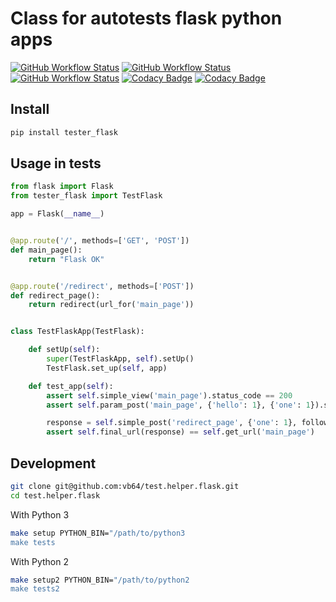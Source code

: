 # Class for autotests flask python apps
[![GitHub Workflow Status](https://img.shields.io/github/actions/workflow/status/vb64/test.helper.flask/pep257.yml?label=Pep257&style=plastic&branch=master)](https://github.com/vb64/test.helper.flask/actions?query=workflow%3Apep257)
[![GitHub Workflow Status](https://img.shields.io/github/actions/workflow/status/vb64/test.helper.flask/py2.yml?label=Python%202.7&style=plastic&branch=master)](https://github.com/vb64/test.helper.flask/actions?query=workflow%3Apy2)
[![GitHub Workflow Status](https://img.shields.io/github/actions/workflow/status/vb64/test.helper.flask/py3.yml?label=Python%203.7-3.10&style=plastic&branch=master)](https://github.com/vb64/test.helper.flask/actions?query=workflow%3Apy3)
[![Codacy Badge](https://app.codacy.com/project/badge/Coverage/7b91398bad9f4f3db99b727f3b225d6b)](https://app.codacy.com/gh/vb64/test.helper.flask/dashboard?utm_source=gh&utm_medium=referral&utm_content=&utm_campaign=Badge_coverage)
[![Codacy Badge](https://app.codacy.com/project/badge/Grade/7b91398bad9f4f3db99b727f3b225d6b)](https://app.codacy.com/gh/vb64/test.helper.flask/dashboard?utm_source=gh&utm_medium=referral&utm_content=&utm_campaign=Badge_grade)

## Install
```bash
pip install tester_flask
```

## Usage in tests

```python
from flask import Flask
from tester_flask import TestFlask

app = Flask(__name__)


@app.route('/', methods=['GET', 'POST'])
def main_page():
    return "Flask OK"


@app.route('/redirect', methods=['POST'])
def redirect_page():
    return redirect(url_for('main_page'))


class TestFlaskApp(TestFlask):

    def setUp(self):
        super(TestFlaskApp, self).setUp()
        TestFlask.set_up(self, app)

    def test_app(self):
        assert self.simple_view('main_page').status_code == 200
        assert self.param_post('main_page', {'hello': 1}, {'one': 1}).status_code == 200

        response = self.simple_post('redirect_page', {'one': 1}, follow=False)
        assert self.final_url(response) == self.get_url('main_page')

```

## Development

```bash
git clone git@github.com:vb64/test.helper.flask.git
cd test.helper.flask
```

With Python 3

```bash
make setup PYTHON_BIN="/path/to/python3
make tests
```

With Python 2

```bash
make setup2 PYTHON_BIN="/path/to/python2
make tests2
```
